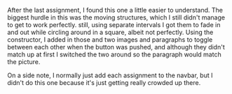After the last assignment, I found this one a little easier to understand. The biggest hurdle in this was the moving structures, which I still didn't manage to get to work perfectly. still, using separate intervals I got them to fade in and out while circling around in a square, albeit not perfectly. Using the constructor, I added in those and two images and paragraphs to toggle between each other when the button was pushed, and although they didn't match up at first I switched the two around so the paragraph would match the picture.

On a side note, I normally just add each assignment to the navbar, but I didn't do this one because it's just getting really crowded up there.
